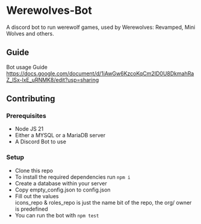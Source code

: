 # Werewolves-Bot

A discord bot to run werewolf games, used by Werewolves: Revamped, Mini Wolves and others.

## Guide
Bot usage Guide
https://docs.google.com/document/d/1iAwGw6KzcoKqCm2ID0U8DkmahRaZ_lSx-lxE_uRNMK8/edit?usp=sharing

## Contributing

### Prerequisites
- Node JS 21
- Either a MYSQL or a MariaDB server
- A Discord Bot to use

### Setup
- Clone this repo
- To install the required dependencies run `npm i`
- Create a database within your server
- Copy empty_config.json to config.json
- Fill out the values <br>
  icons_repo & roles_repo is just the name bit of the repo, the org/ owner is predefined
- You can run the bot with `npm test`

